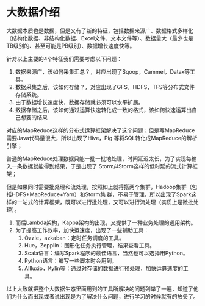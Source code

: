 # 大数据介绍

大数据本质也是数据，但是又有了新的特征，包括数据来源广、数据格式多样化（结构化数据、非结构化数据、Excel文件、文本文件等）、数据量大（最少也是TB级别的、甚至可能是PB级别）、数据增长速度快等。

针对以上主要的4个特征我们需要考虑以下问题：

1. 数据来源广，该如何采集汇总？，对应出现了Sqoop，Cammel，Datax等工具。
2. 数据采集之后，该如何存储？，对应出现了GFS，HDFS，TFS等分布式文件存储系统。
3. 由于数据增长速度快，数据存储就必须可以水平扩展。
4. 数据存储之后，该如何通过运算快速转化成一致的格式，该如何快速运算出自己想要的结果


对应的MapReduce这样的分布式运算框架解决了这个问题；但是写MapReduce需要Java代码量很大，所以出现了Hive，Pig  等将SQL转化成MapReduce的解析引擎；

普通的MapReduce处理数据只能一批一批地处理，时间延迟太长，为了实现每输入一条数据就能得到结果，于是出现了            Storm/JStorm这样的低时延的流式计算框架；

但是如果同时需要批处理和流处理，按照如上就得搭两个集群，Hadoop集群（包括HDFS+MapReduce+Yarn）和Storm集  群，不易于管理，所以出现了Spark这样的一站式的计算框架，既可以进行批处理，又可以进行流处理（实质上是微批处理）。

1. 而后Lambda架构，Kappa架构的出现，又提供了一种业务处理的通用架构。
2. 为了提高工作效率，加快运速度，出现了一些辅助工具：
   1. Ozzie，azkaban：定时任务调度的工具。
   2. Hue，Zepplin：图形化任务执行管理，结果查看工具。
   3. Scala语言：编写Spark程序的最佳语言，当然也可以选择用Python。
   4. Python语言：编写一些脚本时会用到。
   5. Allluxio，Kylin等：通过对存储的数据进行预处理，加快运算速度的工具。

以上大致就把整个大数据生态里面用到的工具所解决的问题列举了一遍，知道了他们为什么而出现或者说出现是为了解决什么问题，进行学习的时候就有的放矢了。

